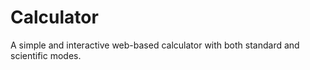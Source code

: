 # Calculator
A simple and interactive web-based calculator with both standard and scientific modes.
